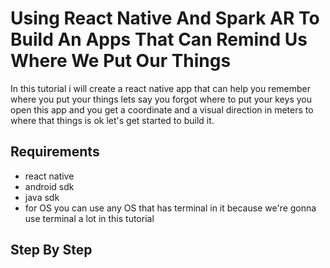 # Using React Native And Spark AR To Build An Apps That Can Remind Us Where We Put Our Things

In this tutorial i will create a react native app that can help you remember where you put your things lets say 
you forgot where to put your keys you open this app and you get a coordinate and a visual direction in meters to where that
things is ok let's get started to build it.

## Requirements

- react native
- android sdk
- java sdk
- for OS you can use any OS that has terminal in it because we're gonna use terminal a lot in this tutorial

## Step By Step


